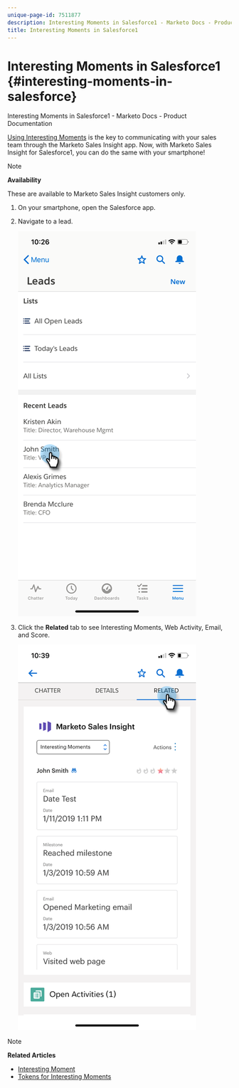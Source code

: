 ```yaml
---
unique-page-id: 7511877
description: Interesting Moments in Salesforce1 - Marketo Docs - Product Documentation
title: Interesting Moments in Salesforce1
---
```


# Interesting Moments in Salesforce1 {#interesting-moments-in-salesforce}

Interesting Moments in Salesforce1 - Marketo Docs - Product Documentation

[Using Interesting Moments](../../../../product-docs/marketo-sales-insight/msi-for-salesforce/features/tabs-in-the-msi-panel/interesting-moments-msi/using-interesting-moments.md) is the key to communicating with your sales team through the Marketo Sales Insight app. Now, with Marketo Sales Insight for Salesforce1, you can do the same with your smartphone!

>[!NOTE]
>
>**Availability**
>
>These are available to Marketo Sales Insight customers only.

1. On your smartphone, open the Salesforce app.
1. Navigate to a lead.

   ![](assets/one.png)

1. Click the **Related** tab to see Interesting Moments, Web Activity, Email, and Score.

   ![](assets/two.png)

>[!NOTE]
>
>**Related Articles**
>
>* [Interesting Moment](../../../../product-docs/core-marketo-concepts/smart-campaigns/flow-actions/interesting-moment.md)
>* [Tokens for Interesting Moments](../../../../product-docs/marketo-sales-insight/msi-for-salesforce/features/tabs-in-the-msi-panel/interesting-moments-msi/tokens-for-interesting-moments.md)
>

